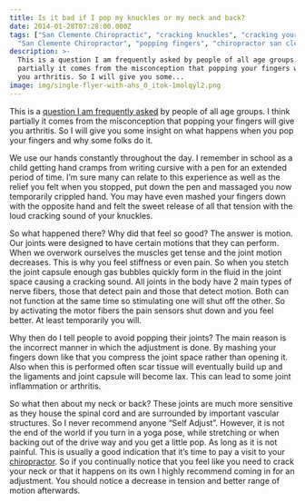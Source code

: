 ```yaml
---
title: Is it bad if I pop my knuckles or my neck and back?
date: 2014-01-28T07:28:00.000Z
tags: ["San Clemente Chiropractic", "cracking knuckles", "cracking your neck",
  "San Clemente Chiropractor", "popping fingers", "chiropractor san clemente"]
description: >-
  This is a question I am frequently asked by people of all age groups. I think
  partially it comes from the misconception that popping your fingers will give
  you arthritis. So I will give you some...
image: img/single-flyer-with-ahs_0_itok-1molqyl2.png
---
```

This is a [question I am frequently asked](../index.html "frequently asked questions") by people of all age groups. I think partially it comes from the misconception that popping your fingers will give you arthritis. So I will give you some insight on what happens when you pop your fingers and why some folks do it.

We use our hands constantly throughout the day. I remember in school as a child getting hand cramps from writing cursive with a pen for an extended period of time. I’m sure many can relate to this experience as well as the relief you felt when you stopped, put down the pen and massaged you now temporarily crippled hand. You may have even mashed your fingers down with the opposite hand and felt the sweet release of all that tension with the loud cracking sound of your knuckles.

So what happened there? Why did that feel so good? The answer is motion. Our joints were designed to have certain motions that they can perform. When we overwork ourselves the muscles get tense and the joint motion decreases. This is why you feel stiffness or even pain. So when you stetch the joint capsule enough gas bubbles quickly form in the fluid in the joint space causing a cracking sound. All joints in the body have 2 main types of nerve fibers, those that detect pain and those that detect motion. Both can not function at the same time so stimulating one will shut off the other. So by activating the motor fibers the pain sensors shut down and you feel better. At least temporarily you will.

Why then do I tell people to avoid popping their joints? The main reason is the incorrect manner in which the adjustment is done. By mashing your fingers down like that you compress the joint space rather than opening it. Also when this is performed often scar tissue will eventually build up and the ligaments and joint capsule will become lax. This can lead to some joint inflammation or arthritis.

So what then about my neck or back? These joints are much more sensitive as they house the spinal cord and are surrounded by important vascular structures. So I never recommend anyone “Self Adjust”. However, it is not the end of the world if you turn in a yoga pose, while stretching or when backing out of the drive way and you get a little pop. As long as it is not painful. This is usually a good indication that it’s time to pay a visit to your [chiropractor](../meet-doctors.html "San Clemente Chiropractor"). So if you continually notice that you feel like you need to crack your neck or that it happens on its own I highly recommend coming in for an adjustment. You should notice a decrease in tension and better range of motion afterwards.